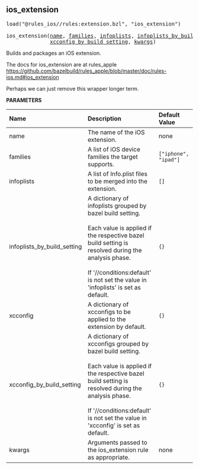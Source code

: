 <!-- Generated with Stardoc: http://skydoc.bazel.build -->



<a id="ios_extension"></a>

## ios_extension

<pre>
load("@rules_ios//rules:extension.bzl", "ios_extension")

ios_extension(<a href="#ios_extension-name">name</a>, <a href="#ios_extension-families">families</a>, <a href="#ios_extension-infoplists">infoplists</a>, <a href="#ios_extension-infoplists_by_build_setting">infoplists_by_build_setting</a>, <a href="#ios_extension-xcconfig">xcconfig</a>,
              <a href="#ios_extension-xcconfig_by_build_setting">xcconfig_by_build_setting</a>, <a href="#ios_extension-kwargs">kwargs</a>)
</pre>

Builds and packages an iOS extension.

The docs for ios_extension are at rules_apple
https://github.com/bazelbuild/rules_apple/blob/master/doc/rules-ios.md#ios_extension

Perhaps we can just remove this wrapper longer term.


**PARAMETERS**


| Name  | Description | Default Value |
| :------------- | :------------- | :------------- |
| <a id="ios_extension-name"></a>name |  The name of the iOS extension.   |  none |
| <a id="ios_extension-families"></a>families |  A list of iOS device families the target supports.   |  `["iphone", "ipad"]` |
| <a id="ios_extension-infoplists"></a>infoplists |  A list of Info.plist files to be merged into the extension.   |  `[]` |
| <a id="ios_extension-infoplists_by_build_setting"></a>infoplists_by_build_setting |  A dictionary of infoplists grouped by bazel build setting.<br><br>Each value is applied if the respective bazel build setting is resolved during the analysis phase.<br><br>If '//conditions:default' is not set the value in 'infoplists' is set as default.   |  `{}` |
| <a id="ios_extension-xcconfig"></a>xcconfig |  A dictionary of xcconfigs to be applied to the extension by default.   |  `{}` |
| <a id="ios_extension-xcconfig_by_build_setting"></a>xcconfig_by_build_setting |  A dictionary of xcconfigs grouped by bazel build setting.<br><br>Each value is applied if the respective bazel build setting is resolved during the analysis phase.<br><br>If '//conditions:default' is not set the value in 'xcconfig' is set as default.   |  `{}` |
| <a id="ios_extension-kwargs"></a>kwargs |  Arguments passed to the ios_extension rule as appropriate.   |  none |


